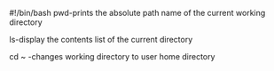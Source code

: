 #!/bin/bash
pwd-prints the absolute path name of the current working directory

ls-display the contents list of the current directory

cd ~ -changes working directory to user home directory
